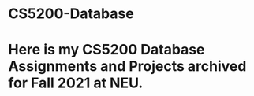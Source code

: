 # CS5200-Database
# Here is my CS5200 Database Assignments and Projects archived for Fall 2021 at NEU.
